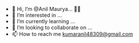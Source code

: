 - 👋 Hi, I’m @Anil Maurya... 💞️💞️
- 👀 I’m interested in ...
- 🌱 I’m currently learning ...
- 💞️ I’m looking to collaborate on ...
- 📫 How to reach me kumaranil48309@gmail.com

<!---
AnilKushwaha07/AnilKushwaha07 is a ✨ special ✨ repository because its `README.md` (this file) appears on your GitHub profile.
You can click the Preview link to take a look at your changes.
--->

